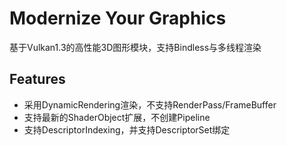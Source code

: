 # Modernize Your Graphics
基于Vulkan1.3的高性能3D图形模块，支持Bindless与多线程渲染

## Features
- 采用DynamicRendering渲染，不支持RenderPass/FrameBuffer
- 支持最新的ShaderObject扩展，不创建Pipeline
- 支持DescriptorIndexing，并支持DescriptorSet绑定